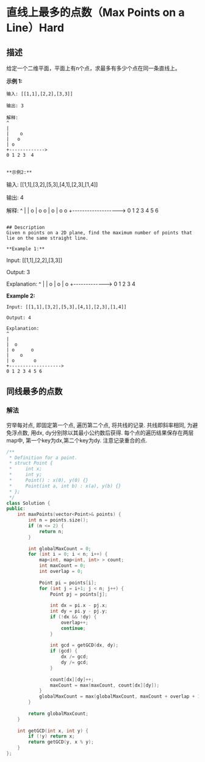 # 直线上最多的点数（Max Points on a Line）Hard
## 描述
给定一个二维平面，平面上有n个点，求最多有多少个点在同一条直线上。

**示例 1:**
```
输入: [[1,1],[2,2],[3,3]]

输出: 3

解释:
^
|
|    o
|   o
| o 
+------------->
0 1 2 3  4


**示例2:**
```
输入: [[1,1],[3,2],[5,3],[4,1],[2,3],[1,4]]

输出: 4

解释:
^
|
|  o
| o      o
|    o
| o       o
+------------------->
0 1 2 3 4 5 6
```

## Description
Given n points on a 2D plane, find the maximum number of points that lie on the same straight line.

**Example 1:**
```
Input: [[1,1],[2,2],[3,3]]

Output: 3

Explanation:
^
|
|    o
|   o
| o 
+------------->
0 1 2 3  4


**Example 2:**
```
Input: [[1,1],[3,2],[5,3],[4,1],[2,3],[1,4]]

Output: 4

Explanation:
^
|
|  o
| o      o
|    o
| o       o
+------------------->
0 1 2 3 4 5 6
```


## 同线最多的点数
### 解法
穷举每对点, 即固定第一个点, 遍历第二个点, 将共线的记录. 共线即斜率相同, 为避免浮点数, 用dx, dy分别除以其最小公约数后获得.
每个点的遍历结果保存在两层map中, 第一个key为dx,第二个key为dy. 注意记录重合的点.
```c++
/**
 * Definition for a point.
 * struct Point {
 *     int x;
 *     int y;
 *     Point() : x(0), y(0) {}
 *     Point(int a, int b) : x(a), y(b) {}
 * };
 */
class Solution {
public:
    int maxPoints(vector<Point>& points) {
        int n = points.size();
        if (n <= 2) {
            return n; 
        }
        
        int globalMaxCount = 0;
        for (int i = 0; i < n; i++) {
            map<int, map<int, int> > count;
            int maxCount = 0;
            int overlap = 0;
            
            Point pi = points[i];
            for (int j = i+1; j < n; j++) {
                Point pj = points[j];
                
                int dx = pi.x - pj.x;
                int dy = pi.y - pj.y;
                if (!dx && !dy) {
                    overlap++;
                    continue;
                }
                
                int gcd = getGCD(dx, dy);
                if (gcd) {
                    dx /= gcd;
                    dy /= gcd;
                }
                
                count[dx][dy]++;
                maxCount = max(maxCount, count[dx][dy]);
            }
            globalMaxCount = max(globalMaxCount, maxCount + overlap + 1);
        }
        
        return globalMaxCount;
    }
    
    int getGCD(int x, int y) {
        if (!y) return x;
        return getGCD(y, x % y);        
    }
};
```